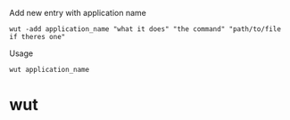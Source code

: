 Add new entry with application name


```
wut -add application_name "what it does" "the command" "path/to/file if theres one"
```

    
Usage


 ```
 wut application_name
 ```
# wut
